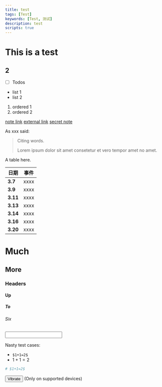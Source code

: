 ```yaml
---
title: test
tags: [Test]
keywords: [Test, 测试]
description: test
scripts: true
---
```


# This is a test
## 2
- [ ] Todos

* list 1
* list 2

1. ordered 1
2. ordered 2

[note link](/notes/timeline)
[external link](https://developer.mozilla.org/)
[secret note](./secret.html?message=test&password=test)

As xxx said:

> Citing words.
>
> Lorem ipsum dolor sit amet consetetur et vero tempor amet no amet.

A table here.

| 日期      | 事件  |
| -------- | ---- |
| **3.7**  | xxxx |
| **3.9**  | xxxx |
| **3.11** | xxxx |
| **3.13** | xxxx |
| **3.14** | xxxx |
| **3.16** | xxxx |
| **3.20** | xxxx |

# Much
## More
### Headers
#### Up
##### To
###### Six

<input>

Nasty test cases:

- `$1+1=2$`
- $1+1=2$

```python
# $1+1=2$
```

<button id="vibrate">Vibrate</button> (Only on supported devices)

<p id="secret" hidden="until-found">You won't see this until explicitly found it using search.</p>
